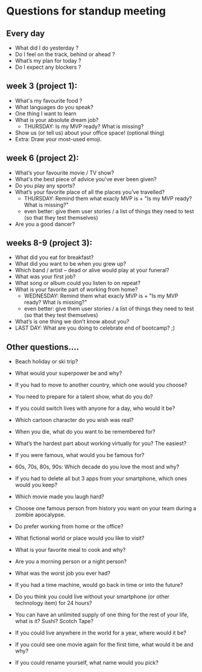 

# Questions for standup meeting

## Every day
- What did I do yesterday ?
- Do I feel on the track, behind or ahead ?
- What’s my plan for today ?
- Do I expect any blockers ?


## week 3 (project 1):

- What's my favourite food ?
- What languages do you speak?
- One thing I want to learn
- What is your absolute dream job?
  - THURSDAY: Is my MVP ready? What is missing?
- Show us (or tell us) about your office space! (optional thing)
- Extra: Draw your most-used emoji.


## week 6 (project 2):
- What’s your favourite movie / TV show?
- What's the best piece of advice you've ever been given?
- Do you play any sports?
- What’s your favorite place of all the places you’ve travelled?
  - THURSDAY: Remind them what exacly MVP is + "Is my MVP ready? What is missing?"
  - even better: give them user stories / a list of things they need to test (so that they test themselves)
- Are you a good dancer?


## weeks 8-9 (project 3):
- What did you eat for breakfast?
- What did you want to be when you grew up?
- Which band / artist – dead or alive would play at your funeral?
- What was your first job?
- What song or album could you listen to on repeat?
- What is your favorite part of working from home?
  - WEDNESDAY: Remind them what exacly MVP is + "Is my MVP ready? What is missing?"
  - even better: give them user stories / a list of things they need to test (so that they test themselves)
- What’s is one thing we don’t know about you?
- LAST DAY: What are you doing to celebrate end of bootcamp? ;)


## Other questions....

- Beach holiday or ski trip?
- What would your superpower be and why?
- If you had to move to another country, which one would you choose?
- You need to prepare for a talent show, what do you do?
- If you could switch lives with anyone for a day, who would it be?
- Which cartoon character do you wish was real?
- When you die, what do you want to be remembered for?
- What’s the hardest part about working virtually for you? The easiest?
- If you were famous, what would you be famous for?
- 60s, 70s, 80s, 90s: Which decade do you love the most and why?
- If you had to delete all but 3 apps from your smartphone, which ones would you keep?

- Which movie made you laugh hard?
- Choose one famous person from history you want on your team during a zombie apocalypse.
- Do prefer working from home or the office?
- What fictional world or place would you like to visit?
- What is your favorite meal to cook and why?
- Are you a morning person or a night person?


- What was the worst job you ever had?
- If you had a time machine, would go back in time or into the future?
- Do you think you could live without your smartphone (or other technology item) for 24 hours?
- You can have an unlimited supply of one thing for the rest of your life, what is it? Sushi? Scotch Tape?
- If you could live anywhere in the world for a year, where would it be?
- If you could see one movie again for the first time, what would it be and why?
- If you could rename yourself, what name would you pick?

